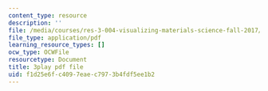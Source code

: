 ```yaml
---
content_type: resource
description: ''
file: /media/courses/res-3-004-visualizing-materials-science-fall-2017/f1d25e6fc4097eaec7973b4fdf5ee1b2_aOiW2XRxEcY.pdf
file_type: application/pdf
learning_resource_types: []
ocw_type: OCWFile
resourcetype: Document
title: 3play pdf file
uid: f1d25e6f-c409-7eae-c797-3b4fdf5ee1b2
---
```

